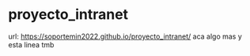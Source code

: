 # proyecto_intranet
url: https://soportemin2022.github.io/proyecto_intranet/
aca algo mas
y esta linea tmb
